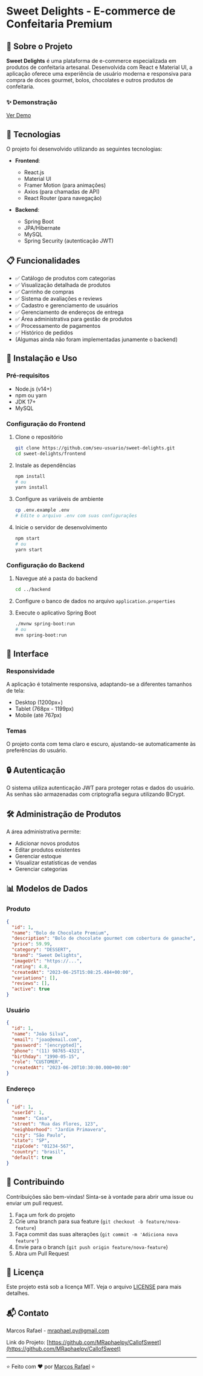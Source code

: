# Sweet Delights - E-commerce de Confeitaria Premium

## 🍰 Sobre o Projeto

**Sweet Delights** é uma plataforma de e-commerce especializada em produtos de confeitaria artesanal. Desenvolvida com React e Material UI, a aplicação oferece uma experiência de usuário moderna e responsiva para compra de doces gourmet, bolos, chocolates e outros produtos de confeitaria.

### ✨ Demonstração

[Ver Demo](https://your-demo-link.com)

## 🚀 Tecnologias

O projeto foi desenvolvido utilizando as seguintes tecnologias:

- **Frontend**:
  - React.js
  - Material UI
  - Framer Motion (para animações)
  - Axios (para chamadas de API)
  - React Router (para navegação)

- **Backend**:
  - Spring Boot
  - JPA/Hibernate
  - MySQL
  - Spring Security (autenticação JWT)

## 📋 Funcionalidades

- ✅ Catálogo de produtos com categorias
- ✅ Visualização detalhada de produtos
- ✅ Carrinho de compras
- ✅ Sistema de avaliações e reviews
- ✅ Cadastro e gerenciamento de usuários
- ✅ Gerenciamento de endereços de entrega
- ✅ Área administrativa para gestão de produtos
- ✅ Processamento de pagamentos
- ✅ Histórico de pedidos
- (Algumas ainda não foram implementadas junamente o backend)


## 🧰 Instalação e Uso

### Pré-requisitos

- Node.js (v14+)
- npm ou yarn
- JDK 17+
- MySQL

### Configuração do Frontend

1. Clone o repositório
   ```bash
   git clone https://github.com/seu-usuario/sweet-delights.git
   cd sweet-delights/frontend
   ```

2. Instale as dependências
   ```bash
   npm install
   # ou
   yarn install
   ```

3. Configure as variáveis de ambiente
   ```bash
   cp .env.example .env
   # Edite o arquivo .env com suas configurações
   ```

4. Inicie o servidor de desenvolvimento
   ```bash
   npm start
   # ou
   yarn start
   ```

### Configuração do Backend

1. Navegue até a pasta do backend
   ```bash
   cd ../backend
   ```

2. Configure o banco de dados no arquivo `application.properties`

3. Execute o aplicativo Spring Boot
   ```bash
   ./mvnw spring-boot:run
   # ou
   mvn spring-boot:run
   ```

## 📱 Interface

### Responsividade

A aplicação é totalmente responsiva, adaptando-se a diferentes tamanhos de tela:
- Desktop (1200px+)
- Tablet (768px - 1199px)
- Mobile (até 767px)

### Temas

O projeto conta com tema claro e escuro, ajustando-se automaticamente às preferências do usuário.

## 🔒 Autenticação

O sistema utiliza autenticação JWT para proteger rotas e dados do usuário. As senhas são armazenadas com criptografia segura utilizando BCrypt.

## 🛠️ Administração de Produtos

A área administrativa permite:

- Adicionar novos produtos
- Editar produtos existentes
- Gerenciar estoque
- Visualizar estatísticas de vendas
- Gerenciar categorias

## 📊 Modelos de Dados

### Produto
```json
{
  "id": 1,
  "name": "Bolo de Chocolate Premium",
  "description": "Bolo de chocolate gourmet com cobertura de ganache",
  "price": 59.99,
  "category": "DESSERT",
  "brand": "Sweet Delights",
  "imageUrl": "https://...",
  "rating": 4.8,
  "createdAt": "2023-06-25T15:08:25.484+00:00",
  "variations": [],
  "reviews": [],
  "active": true
}
```

### Usuário
```json
{
  "id": 1,
  "name": "João Silva",
  "email": "joao@email.com",
  "password": "[encrypted]",
  "phone": "(11) 98765-4321",
  "birthday": "1990-05-15",
  "role": "CUSTOMER",
  "createdAt": "2023-06-20T10:30:00.000+00:00"
}
```

### Endereço
```json
{
  "id": 1,
  "userId": 1,
  "name": "Casa",
  "street": "Rua das Flores, 123",
  "neighborhood": "Jardim Primavera",
  "city": "São Paulo",
  "state": "SP",
  "zipCode": "01234-567",
  "country": "brasil",
  "default": true
}
```

## 🤝 Contribuindo

Contribuições são bem-vindas! Sinta-se à vontade para abrir uma issue ou enviar um pull request.

1. Faça um fork do projeto
2. Crie uma branch para sua feature (`git checkout -b feature/nova-feature`)
3. Faça commit das suas alterações (`git commit -m 'Adiciona nova feature'`)
4. Envie para o branch (`git push origin feature/nova-feature`)
5. Abra um Pull Request

## 📄 Licença

Este projeto está sob a licença MIT. Veja o arquivo [LICENSE](LICENSE) para mais detalhes.

## 📬 Contato

Marcos Rafael - [mraphael.py@gmail.com](mailto:mraphael.py@gmail.com)

Link do Projeto: [https://github.com/MRaphaelpy/CallofSweet](https://github.com/MRaphaelpy/CallofSweet)

---

⭐️ Feito com ❤️ por [Marcos Rafael](https://github.com/MRaphaelpy) ⭐️
